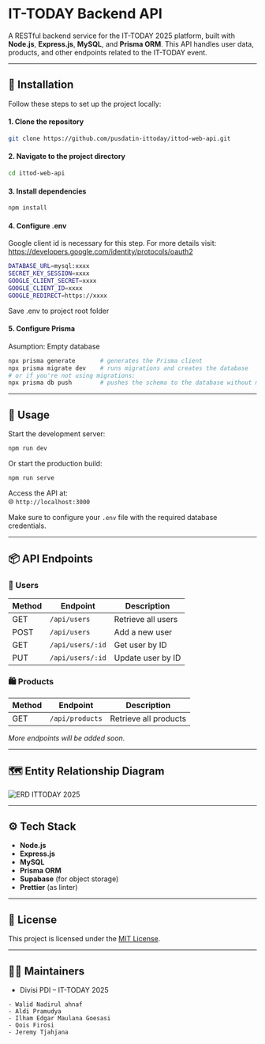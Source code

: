 # IT-TODAY Backend API

A RESTful backend service for the IT-TODAY 2025 platform, built with **Node.js**, **Express.js**, **MySQL**, and **Prisma ORM**. This API handles user data, products, and other endpoints related to the IT-TODAY event.

---

## 🚀 Installation

Follow these steps to set up the project locally:

#### 1. Clone the repository

```bash
git clone https://github.com/pusdatin-ittoday/ittod-web-api.git
```

#### 2. Navigate to the project directory

```bash
cd ittod-web-api
```

#### 3. Install dependencies

```bash
npm install
```

#### 4. Configure .env

Google client id is necessary for this step. For more details visit: https://developers.google.com/identity/protocols/oauth2

```bash
DATABASE_URL=mysql:xxxx
SECRET_KEY_SESSION=xxxx
GOOGLE_CLIENT_SECRET=xxxx
GOOGLE_CLIENT_ID=xxxx
GOOGLE_REDIRECT=https://xxxx
```

Save .env to project root folder

#### 5. Configure Prisma

Asumption: Empty database

```bash
npx prisma generate       # generates the Prisma client
npx prisma migrate dev    # runs migrations and creates the database
# or if you're not using migrations:
npx prisma db push        # pushes the schema to the database without migrations
```

---

## 🧪 Usage

Start the development server:

```bash
npm run dev
```

Or start the production build:

```bash
npm run serve
```

Access the API at:  
🌐 `http://localhost:3000`

Make sure to configure your `.env` file with the required database credentials.

---

## 📦 API Endpoints

### 🔐 Users

| Method | Endpoint         | Description        |
| ------ | ---------------- | ------------------ |
| GET    | `/api/users`     | Retrieve all users |
| POST   | `/api/users`     | Add a new user     |
| GET    | `/api/users/:id` | Get user by ID     |
| PUT    | `/api/users/:id` | Update user by ID  |

### 🛍️ Products

| Method | Endpoint        | Description           |
| ------ | --------------- | --------------------- |
| GET    | `/api/products` | Retrieve all products |

_More endpoints will be added soon._

---

## 🗺️ Entity Relationship Diagram

![ERD ITTODAY 2025](https://github.com/user-attachments/assets/fe28b0cc-7612-4428-9c02-779fb133d91f)

---

## ⚙️ Tech Stack

- **Node.js**
- **Express.js**
- **MySQL**
- **Prisma ORM**
- **Supabase** (for object storage)
- **Prettier** (as linter)

---

## 📄 License

This project is licensed under the [MIT License](LICENSE).

---

## 👨‍💻 Maintainers

- Divisi PDI – IT-TODAY 2025

```
- Walid Nadirul ahnaf
- Aldi Pramudya
- Ilham Edgar Maulana Goesasi
- Qois Firosi
- Jeremy Tjahjana
```
